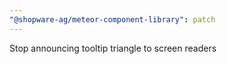 ```yaml
---
"@shopware-ag/meteor-component-library": patch
---
```


Stop announcing tooltip triangle to screen readers

